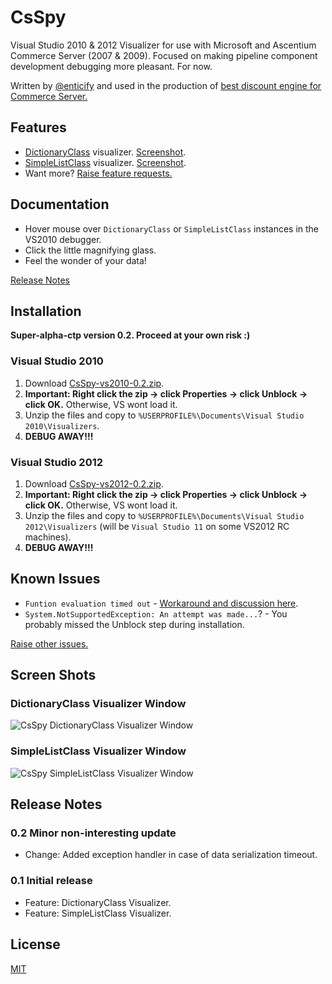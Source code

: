 # CsSpy

Visual Studio 2010 & 2012 Visualizer for use with Microsoft and Ascentium Commerce Server (2007 & 2009).  Focused on making pipeline component development debugging more pleasant.  For now.

Written by [@enticify](http://twitter.com/enticify) and used in the production of [best discount engine for Commerce Server.](http://www.enticify.com/)

## Features

* [DictionaryClass](http://msdn.microsoft.com/en-us/library/bb509189) visualizer. [Screenshot](https://github.com/enticify/CsSpy/blob/master/README.md#dictionaryclass-visualizer-window).
* [SimpleListClass](http://msdn.microsoft.com/en-us/library/microsoft.commerceserver.runtime.simplelistclass.aspx) visualizer.  [Screenshot](https://github.com/enticify/CsSpy/blob/master/README.md#simplelistclass-visualizer-window).
* Want more?  [Raise feature requests.](https://github.com/enticify/CsSpy/issues)

## Documentation

* Hover mouse over `DictionaryClass` or `SimpleListClass` instances in the VS2010 debugger.
* Click the little magnifying glass.
* Feel the wonder of your data!

[Release Notes](https://github.com/enticify/CsSpy/blob/master/README.md#release-notes)

## Installation

**Super-alpha-ctp version 0.2.  Proceed at your own risk :)**

### Visual Studio 2010

1. Download [CsSpy-vs2010-0.2.zip](https://dl.dropbox.com/s/spsnjj4qp75nw39/CsSpy-vs2010-0.2.zip?dl=1).
2. **Important: Right click the zip -> click Properties -> click Unblock -> click OK.**  Otherwise, VS wont load it.
2. Unzip the files and copy to `%USERPROFILE%\Documents\Visual Studio 2010\Visualizers`.
3. **DEBUG AWAY!!!**

### Visual Studio 2012

1. Download [CsSpy-vs2012-0.2.zip](https://dl.dropbox.com/s/utotoblkljr7xvs/CsSpy-vs2012-0.2.zip?dl=1).
2. **Important: Right click the zip -> click Properties -> click Unblock -> click OK.**  Otherwise, VS wont load it.
2. Unzip the files and copy to `%USERPROFILE%\Documents\Visual Studio 2012\Visualizers` (will be `Visual Studio 11` on some VS2012 RC machines).
3. **DEBUG AWAY!!!**

## Known Issues

* `Funtion evaluation timed out` - [Workaround and discussion here](https://github.com/enticify/CsSpy/issues/5).
* `System.NotSupportedException: An attempt was made...`? - You probably missed the Unblock step during installation.

[Raise other issues.](https://github.com/enticify/CsSpy/issues)

## Screen Shots

### DictionaryClass Visualizer Window

![CsSpy DictionaryClass Visualizer Window](https://raw.github.com/enticify/CsSpy/master/assets/csspy-dictionary.png)

### SimpleListClass Visualizer Window
![CsSpy SimpleListClass Visualizer Window](https://raw.github.com/enticify/CsSpy/master/assets/csspy-simplelist.png)

## Release Notes

### 0.2 Minor non-interesting update

* Change:  Added exception handler in case of data serialization timeout.

### 0.1 Initial release

* Feature:  DictionaryClass Visualizer.
* Feature:  SimpleListClass Visualizer.

## License

[MIT](https://github.com/enticify/CsSpy/blob/master/LICENSE.md)
